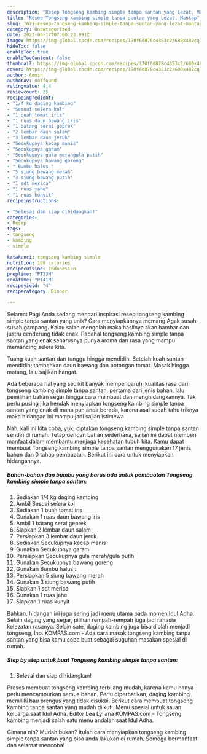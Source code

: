 ```yaml
---
description: "Resep Tongseng kambing simple tanpa santan yang Lezat, Mantap"
title: "Resep Tongseng kambing simple tanpa santan yang Lezat, Mantap"
slug: 1671-resep-tongseng-kambing-simple-tanpa-santan-yang-lezat-mantap
category: Uncategorized
date: 2023-06-17T07:00:23.991Z
image: https://img-global.cpcdn.com/recipes/170f6d878c4353c2/680x482cq70/tongseng-kambing-simple-tanpa-santan-foto-resep-utama.jpg
hideToc: false
enableToc: true
enableTocContent: false
thumbnail: https://img-global.cpcdn.com/recipes/170f6d878c4353c2/680x482cq70/tongseng-kambing-simple-tanpa-santan-foto-resep-utama.jpg
cover: https://img-global.cpcdn.com/recipes/170f6d878c4353c2/680x482cq70/tongseng-kambing-simple-tanpa-santan-foto-resep-utama.jpg
author: Admin
authorAv: notfound
ratingvalue: 4.4
reviewcount: 25
recipeingredient:
- "1/4 kg daging kambing"
- "Sesuai selera kol"
- "1 buah tomat iris"
- "1 ruas daun bawang iris"
- "1 batang serai geprek"
- "2 lembar daun salam"
- "3 lembar daun jeruk"
- "Secukupnya kecap manis"
- "Secukupnya garam"
- "Secukupnya gula merahgula putih"
- "Secukupnya bawang goreng"
- " Bumbu halus "
- "5 siung bawang merah"
- "3 siung bawang putih"
- "1 sdt merica"
- "1 ruas jahe"
- "1 ruas kunyit"
recipeinstructions:

- "Selesai dan siap dihidangkan!"
categories:
- Resep
tags:
- tongseng
- kambing
- simple

katakunci: tongseng kambing simple 
nutrition: 169 calories
recipecuisine: Indonesian
preptime: "PT33M"
cooktime: "PT41M"
recipeyield: "4"
recipecategory: Dinner

---
```



Selamat Pagi Anda sedang mencari inspirasi resep tongseng kambing simple tanpa santan yang unik? Cara menyiapkannya memang Agak susah-susah gampang. Kalau salah mengolah maka hasilnya akan hambar dan justru cenderung tidak enak. Padahal tongseng kambing simple tanpa santan yang enak seharusnya punya aroma dan rasa yang mampu memancing selera kita.


Tuang kuah santan dan tunggu hingga mendidih. Setelah kuah santan mendidih; tambahkan daun bawang dan potongan tomat. Masak hingga matang, lalu sajikan hangat.

Ada beberapa hal yang sedikit banyak mempengaruhi kualitas rasa dari tongseng kambing simple tanpa santan, pertama dari jenis bahan, lalu pemilihan bahan segar hingga cara membuat dan menghidangkannya. Tak perlu pusing jika hendak menyiapkan tongseng kambing simple tanpa santan yang enak di mana pun anda berada, karena asal sudah tahu triknya maka hidangan ini mampu jadi sajian istimewa.


Nah, kali ini kita coba, yuk, ciptakan tongseng kambing simple tanpa santan sendiri di rumah. Tetap dengan bahan sederhana, sajian ini dapat memberi manfaat dalam membantu menjaga kesehatan tubuh kita. Kamu dapat membuat Tongseng kambing simple tanpa santan menggunakan 17 jenis bahan dan 0 tahap pembuatan. Berikut ini cara untuk menyiapkan hidangannya.

<!--inarticleads1-->

##### Bahan-bahan dan bumbu yang harus ada untuk pembuatan Tongseng kambing simple tanpa santan:

1. Sediakan 1/4 kg daging kambing
1. Ambil Sesuai selera kol
1. Sediakan 1 buah tomat iris
1. Gunakan 1 ruas daun bawang iris
1. Ambil 1 batang serai geprek
1. Siapkan 2 lembar daun salam
1. Persiapkan 3 lembar daun jeruk
1. Sediakan Secukupnya kecap manis
1. Gunakan Secukupnya garam
1. Persiapkan Secukupnya gula merah/gula putih
1. Gunakan Secukupnya bawang goreng
1. Gunakan  Bumbu halus :
1. Persiapkan 5 siung bawang merah
1. Gunakan 3 siung bawang putih
1. Siapkan 1 sdt merica
1. Gunakan 1 ruas jahe
1. Siapkan 1 ruas kunyit


Bahkan, hidangan ini juga sering jadi menu utama pada momen Idul Adha. Selain daging yang segar, pilihan rempah-rempah juga jadi rahasia kelezatan rasanya. Selain sate, daging kambing juga bisa diolah menjadi tongseng, lho. KOMPAS.com - Ada cara masak tongseng kambing tanpa santan yang bisa kamu coba buat sebagai suguhan masakan spesial di rumah. 

<!--inarticleads2-->

##### Step by step untuk buat Tongseng kambing simple tanpa santan:


1. Selesai dan siap dihidangkan!

Proses membuat tongseng kambing terbilang mudah, karena kamu hanya perlu mencampurkan semua bahan. Perlu diperhatikan, daging kambing memiliki bau prengus yang tidak disukai. Berikut cara membuat tongseng kambing tanpa santan yang mudah diikuti. Menu spesial untuk sajian keluarga saat Idul Adha. Editor Lea Lyliana KOMPAS.com - Tongseng kambing menjadi salah satu menu andalan saat Idul Adha. 

Gimana nih? Mudah bukan? Itulah cara menyiapkan tongseng kambing simple tanpa santan yang bisa anda lakukan di rumah. Semoga bermanfaat dan selamat mencoba!
